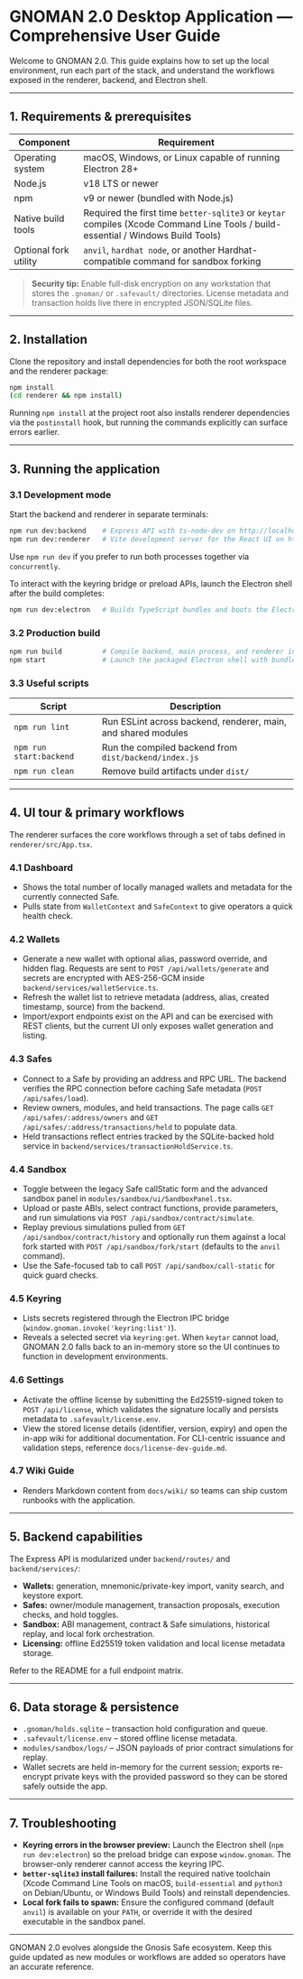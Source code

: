 # GNOMAN 2.0 Desktop Application — Comprehensive User Guide

Welcome to GNOMAN 2.0. This guide explains how to set up the local environment, run each part of the stack,
and understand the workflows exposed in the renderer, backend, and Electron shell.

---

## 1. Requirements & prerequisites

| Component | Requirement |
| --- | --- |
| Operating system | macOS, Windows, or Linux capable of running Electron 28+ |
| Node.js | v18 LTS or newer |
| npm | v9 or newer (bundled with Node.js) |
| Native build tools | Required the first time `better-sqlite3` or `keytar` compiles (Xcode Command Line Tools / build-essential / Windows Build Tools) |
| Optional fork utility | `anvil`, `hardhat node`, or another Hardhat-compatible command for sandbox forking |

> **Security tip:** Enable full-disk encryption on any workstation that stores the `.gnoman/` or `.safevault/`
> directories. License metadata and transaction holds live there in encrypted JSON/SQLite files.

---

## 2. Installation

Clone the repository and install dependencies for both the root workspace and the renderer package:

```bash
npm install
(cd renderer && npm install)
```

Running `npm install` at the project root also installs renderer dependencies via the `postinstall` hook,
but running the commands explicitly can surface errors earlier.

---

## 3. Running the application

### 3.1 Development mode

Start the backend and renderer in separate terminals:

```bash
npm run dev:backend    # Express API with ts-node-dev on http://localhost:4399
npm run dev:renderer   # Vite development server for the React UI on http://localhost:5173
```

Use `npm run dev` if you prefer to run both processes together via `concurrently`.

To interact with the keyring bridge or preload APIs, launch the Electron shell after the build completes:

```bash
npm run dev:electron   # Builds TypeScript bundles and boots the Electron window
```

### 3.2 Production build

```bash
npm run build          # Compile backend, main process, and renderer into dist/
npm start              # Launch the packaged Electron shell with bundled assets
```

### 3.3 Useful scripts

| Script | Description |
| --- | --- |
| `npm run lint` | Run ESLint across backend, renderer, main, and shared modules |
| `npm run start:backend` | Run the compiled backend from `dist/backend/index.js` |
| `npm run clean` | Remove build artifacts under `dist/` |

---

## 4. UI tour & primary workflows

The renderer surfaces the core workflows through a set of tabs defined in `renderer/src/App.tsx`.

### 4.1 Dashboard
- Shows the total number of locally managed wallets and metadata for the currently connected Safe.
- Pulls state from `WalletContext` and `SafeContext` to give operators a quick health check.

### 4.2 Wallets
- Generate a new wallet with optional alias, password override, and hidden flag. Requests are sent to
  `POST /api/wallets/generate` and secrets are encrypted with AES-256-GCM inside
  `backend/services/walletService.ts`.
- Refresh the wallet list to retrieve metadata (address, alias, created timestamp, source) from the backend.
- Import/export endpoints exist on the API and can be exercised with REST clients, but the current UI only
  exposes wallet generation and listing.

### 4.3 Safes
- Connect to a Safe by providing an address and RPC URL. The backend verifies the RPC connection before
  caching Safe metadata (`POST /api/safes/load`).
- Review owners, modules, and held transactions. The page calls `GET /api/safes/:address/owners` and
  `GET /api/safes/:address/transactions/held` to populate data.
- Held transactions reflect entries tracked by the SQLite-backed hold service in
  `backend/services/transactionHoldService.ts`.

### 4.4 Sandbox
- Toggle between the legacy Safe callStatic form and the advanced sandbox panel in
  `modules/sandbox/ui/SandboxPanel.tsx`.
- Upload or paste ABIs, select contract functions, provide parameters, and run simulations via
  `POST /api/sandbox/contract/simulate`.
- Replay previous simulations pulled from `GET /api/sandbox/contract/history` and optionally run them against
  a local fork started with `POST /api/sandbox/fork/start` (defaults to the `anvil` command).
- Use the Safe-focused tab to call `POST /api/sandbox/call-static` for quick guard checks.

### 4.5 Keyring
- Lists secrets registered through the Electron IPC bridge (`window.gnoman.invoke('keyring:list')`).
- Reveals a selected secret via `keyring:get`. When `keytar` cannot load, GNOMAN 2.0 falls back to an
  in-memory store so the UI continues to function in development environments.

### 4.6 Settings
- Activate the offline license by submitting the Ed25519-signed token to `POST /api/license`, which validates
  the signature locally and persists metadata to `.safevault/license.env`.
- View the stored license details (identifier, version, expiry) and open the in-app wiki for additional
  documentation. For CLI-centric issuance and validation steps, reference `docs/license-dev-guide.md`.

### 4.7 Wiki Guide
- Renders Markdown content from `docs/wiki/` so teams can ship custom runbooks with the application.

---

## 5. Backend capabilities

The Express API is modularized under `backend/routes/` and `backend/services/`:

- **Wallets:** generation, mnemonic/private-key import, vanity search, and keystore export.
- **Safes:** owner/module management, transaction proposals, execution checks, and hold toggles.
- **Sandbox:** ABI management, contract & Safe simulations, historical replay, and local fork orchestration.
- **Licensing:** offline Ed25519 token validation and local license metadata storage.

Refer to the README for a full endpoint matrix.

---

## 6. Data storage & persistence

- `.gnoman/holds.sqlite` – transaction hold configuration and queue.
- `.safevault/license.env` – stored offline license metadata.
- `modules/sandbox/logs/` – JSON payloads of prior contract simulations for replay.
- Wallet secrets are held in-memory for the current session; exports re-encrypt private keys with the
  provided password so they can be stored safely outside the app.

---

## 7. Troubleshooting

- **Keyring errors in the browser preview:** Launch the Electron shell (`npm run dev:electron`) so the
  preload bridge can expose `window.gnoman`. The browser-only renderer cannot access the keyring IPC.
- **`better-sqlite3` install failures:** Install the required native toolchain (Xcode Command Line Tools on
  macOS, `build-essential` and `python3` on Debian/Ubuntu, or Windows Build Tools) and reinstall
  dependencies.
- **Local fork fails to spawn:** Ensure the configured command (default `anvil`) is available on your
  `PATH`, or override it with the desired executable in the sandbox panel.

---

GNOMAN 2.0 evolves alongside the Gnosis Safe ecosystem. Keep this guide updated as new modules or workflows
are added so operators have an accurate reference.
